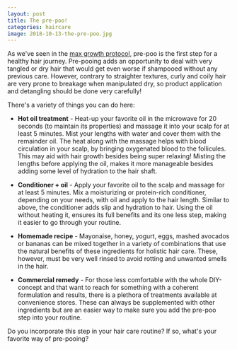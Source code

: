 ```yaml
---
layout: post
title: The pre-poo!
categories: haircare
image: 2018-10-13-the-pre-poo.jpg
---
```


As we've seen in the [max growth protocol](http://curlylab.com/haircare/max-growth-protocol/), pre-poo is the first step for a healthy hair journey. 
Pre-pooing adds an opportunity to deal with very tangled or dry hair that would get even worse if shampooed without any previous care.
However, contrary to straighter textures, curly and coily hair are very prone to breakage when manipulated dry, so product application and detangling should be done very carefully!
<!--more-->

There's a variety of things you can do here:

* **Hot oil treatment** - Heat-up your favorite oil in the microwave for 20 seconds (to maintain its properties) and massage it into your scalp for at least 5 minutes. Mist your lengths with water and cover them with the remainder oil. The heat along with the massage helps with blood circulation in your scalp, by bringing oxygenated blood to the follicules. This may aid with hair growth besides being super relaxing! Misting the lengths before applying the oil, makes it more manageable besides adding some level of hydration to the hair shaft.

* **Conditioner + oil** - Apply your favorite oil to the scalp and massage for at least 5 minutes. Mix a moisturizing or protein-rich conditioner, depending on your needs, with oil and apply to the hair length. Similar to above, the conditioner adds slip and hydration to hair. Using the oil without heating it, ensures its full benefits and its one less step, making it easier to go through your routine.

* **Homemade recipe** - Mayonaise, honey, yogurt, eggs, mashed avocados or bananas can be mixed together in a variety of combinations that use the natural benefits of these ingredients for holistic hair care. These, however, must be very well rinsed to avoid rotting and unwanted smells in the hair.

* **Commercial remedy** - For those less comfortable with the whole DIY-concept and that want to reach for something with a coherent formulation and results, there is a plethora of treatments available at convenience stores. These can always be supplemented with other ingredients but are an easier way to make sure you add the pre-poo step into your routine.

Do you incorporate this step in your hair care routine? If so, what's your favorite way of pre-pooing?
